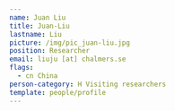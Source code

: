 ```yaml
---
name: Juan Liu
title: Juan-Liu
lastname: Liu
picture: /img/pic_juan-liu.jpg
position: Researcher
email: liuju [at] chalmers.se
flags:
  - cn China
person-category: H Visiting researchers
template: people/profile
---
```

